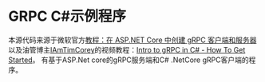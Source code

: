 # GRPC C#示例程序
本源代码来源于微软官方[教程：在 ASP.NET Core 中创建 gRPC 客户端和服务器](https://learn.microsoft.com/zh-cn/aspnet/core/tutorials/grpc/grpc-start?view=aspnetcore-8.0&tabs=visual-studio)
以及油管博主[IAmTimCorey](https://www.youtube.com/@IAmTimCorey)的视频教程：[Intro to gRPC in C# - How To Get Started](https://www.youtube.com/watch?v=QyxCX2GYHxk)。
有基于ASP.Net core的gRPC服务端和C# .NetCore gRPC客户端的程序。
